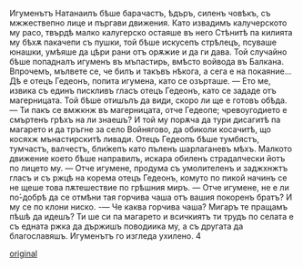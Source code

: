 ﻿Игуменътъ Натанаилъ бѣше барачастъ, ѣдъръ, силенъ човѣкъ, съ мжжествепно лице и пъргави движения. Като извадимъ калучерското му расо, твърдѣ малко калугерско остаяше въ него Стѣнитѣ па килията му бѣхѫ пакачепи съ пушки, той бѣше искусепъ стрѣлецъ, псуваше юнашки, умѣяше да цѣри рани отъ орѫжие и да ги дава. Той случайно бѣше попадналъ игуменъ въ мъпастирь, вмѣсто войвода въ Балкана. Впрочемъ, мълвете се, че билъ и такъвъ нѣкога, а сега е на покаяние...
Дѣ е отецъ Гедеонъ, попита игумена, като се озърташе.
— Ето ме, извика съ единъ пискливъ гласъ отецъ Гедеонъ, като се зададе отъ магерницата. Той бѣше отишълъ да види, скоро ли ще е готовъ обѣда.
— Ти пакъ се вмжкнж въ магерницата, отче Гедеопе; чревоугодието е смъртенъ грѣхъ на ли знаешъ? И той му порѫча да тури дисагитѣ па магарето и да тръгне за село Войнягово, да обиколи косачитѣ, що косяхж мънастирскитѣ ливади.
Отецъ Гедеопъ бѣше тумбястъ, тумчастъ, валчестъ, бли́жепъ като пъленъ шарлаганевъ мѣхъ. Малкото движение което бѣше направилъ, искара обиленъ страдалчески йотъ по лицето му.
— Отче игумене, продума съ умолителенъ и заджхнжтъ гласъ и съ ржцѣ на корема отецъ Гедеонъ, комуто по пикой начинъ се не щеше това пѫтешествие по грѣшния миръ.
— Отче игумене, не е ли по́-добрѣ да се отмѣни тая горчива чаша отъ вашия покоренъ братъ? И му се по клони ниско.
-— Че каква горчива чаша? Мигаръ те пращамъ пѣшѣ да идешъ? Ти ше си па магарето и всичкиятъ ти трудъ по селата е съ едната ржка да държишъ поводиика му, а съ другата да благославяшъ.
Игуменътъ го изгледа ухилено.
4

[original](images/060.jpg)